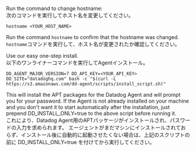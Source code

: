 Run the command to change hostname:<br>
次のコマンドを実行してホスト名を変更してください。

`hostname <YOUR_HOST_NAME>`

Run the command `hostname` to confirm that the hostname was changed.<br>
`hostname`コマンドを実行して、ホスト名が変更されたか確認してください。

Use our easy one-step install.<br>
以下のワンライナーコマンドを実行してAgentインストール。

`DD_AGENT_MAJOR_VERSION=7 DD_API_KEY=<YOUR_API_KEY> DD_SITE="datadoghq.com" bash -c "$(curl -L https://s3.amazonaws.com/dd-agent/scripts/install_script.sh)"`

This will install the APT packages for the Datadog Agent and will prompt you for your password.
If the Agent is not already installed on your machine and you don't want it to start automatically after the installation, just prepend DD_INSTALL_ONLY=true to the above script before running it.<br>
これにより、Datadog Agent用のAPTパッケージがインストールされ、パスワードの入力を求められます。
エージェントがまだマシンにインストールされておらず、インストール後に自動的に起動させたくない場合は、上記のスクリプトの前に DD_INSTALL_ONLY=true を付けてから実行してください。